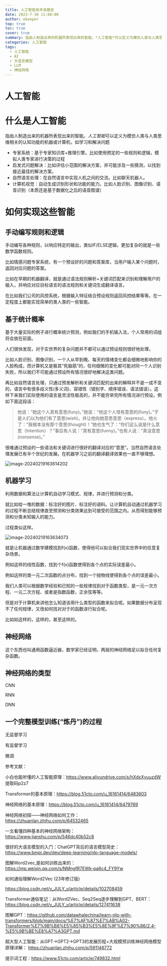 ```yaml
---
title: 人工智能技术发展史
date: 2023-7-30 11:00:00
author: okeeper
top: true
toc: true
cover: true
summary: 指由人制造出来的机器所表现出来的智能。*人工智能*可以定义为模仿人类与人类思维相关的认知功能的机器或计算机，如学习和解决问题
categories: 人工智能
tags:
  - 人工智能
  - AI	
  - 大语言模型
  - LLM
  - 神经网络
---
```


# 人工智能

# 什么是人工智能

指由人制造出来的机器所表现出来的智能。*人工智能*可以定义为模仿人类与人类思维相关的认知功能的机器或计算机，如学习和解决问题

- 专家系统：基于专家知识库+推理引擎。比如使用预定的一些规则和逻辑，模拟人类专家进行决策的过程
- 启发式问题解决：比如评估小范围的解决方案，并可能涉及一些猜测，以找到接近最佳的解决方案。
- 自然语言处理：在自然语言中实现人机之间的交流。比如聊天机器人。
- 计算机视觉：自动生成识别形状和功能的能力。比如人脸识别、图像识别、语音识别（本质还是基于数据化之后的语音图谱）



# 如何实现这些智能



## 手动编写规则和逻辑

手动编写各种规则，以响应特定的输出，类似IF/ELSE逻辑，更加复杂的就是一些数学函数规则。

比如情感问题专家系统，有一个预设好的问题和答案库，当用户输入某个问题时，返回对应问题的答案。

比如在早期的机器翻译，就是通过语法规则解析+关键词匹配来识别和理解用户的输入，并响应对应目标语言的语法规则和关键词生成翻译语言。

在比如我们公司的风控系统，根据输入特征结合预设规则返回风控结果等等。在一定程度上都能实现简单的类人类的一些智能。



## 基于统计概率

基于大量实际的例子进行概率统计预测，例如我们的手机输入法，个人常用的词组将会放在前面。



人们很快发现，对于实世界的复杂问题并不都可以通过预设规则很好地处理，

比如人脸识别、图像识别，一个人从早到晚、每天的情绪变化都会细微地影响你的人脸构成，而计算机又是极其“死脑筋”的，任何细微的变化都可能对同一个人识别失败，所以我们不可能通过预设所有情况很好地解决这类问题。



再比如自然语言处理，只通过预发解析和关键词匹配的出来的解释并不是一成不变的，语言中有很多歧义性(多义词)、容错性（错别字、顺序错误、语法错误）。这样下来我们实际使用的语言是灵活性极高的，并不能穷举完所有情况进行预设。例如下面这段话：

> 他说：“她这个人真有意思(funy)。”她说：“他这个人怪有意思的(funy)。”于是人们以为他们有了意思(wish)，并让他向她意思意思（express）。他火了：“我根本没有那个意思(thought)！”她也生气了：“你们这么说是什么意思（Intention）？”事后有人说：“真有意思(funny)。”也有人说：“真没意思(nonsense)。”

很难通过预设的一些语法和关键词进行很好的翻译对应的“意思”。当然自然语言处理发展已有半个世纪的发展。在机器学习之前的翻译翻译效果也一直不够理想。

![image-20240219163614202](https://okeeper-blog-images.oss-cn-hangzhou.aliyuncs.com/images/image-20240219163614202.png)



## 机器学习

利用数据和算法让计算机自动学习模式、规律，并进行预测和分类。

就比如给一堆的数据：标注好的图片、标注好的语料。让计算机自动通过机器学习的过程不断总结规律直至预测和分类效果达到可接受的范围之内。从而得到能够预测和分类未知输入的能力。

过程类似这样。

![image-20240219163634073](https://okeeper-blog-images.oss-cn-hangzhou.aliyuncs.com/images/image-20240219163634073.png)





就是让机器通过数学建模找到f(x)函数，使得他可以拟合我们现实世界中的任意复杂场景。

例如这样的线性函数，找到个f(x)函数使得到各个点的实际误差最小。



例如这样的类一元二次函数的点分布，找到一个抛物线使得到各个点的误差最小。



我们人类可以根据数学经验和已知的一些规律找到对于函数类型，是一元一次方程、一元二次方程、或者是指数函数，正余弦等等。

但是对于计算机来讲他怎么知道该用什么类型的函数来拟合呢。如果数据分布呈现不了任何规律，又改如何找对对于的函数进行拟合呢。

比如如这样的，这样的，甚至这样的。



## 神经网络

这个东西也叫通用函数逼近器，数学家已经证明，两层的神经网络足以拟合任何复杂函数。



## 神经网络的类型

CNN

RNN

DNN



## 一个完整模型训练(“炼丹”)的过程

无监督学习

有监督学习

微调



参考文献：

小白也能听懂的人工智能原理：https://www.aliyundrive.com/s/hXdxXyuuzdW 提取码p2z7



 Transformer的基本原理：https://blog.51cto.com/u_16161414/6483603



神经网络的基本原理：https://blog.51cto.com/u_16161414/6479769



神经网络初探——神经网络如何工作：https://zhuanlan.zhihu.com/p/64532465



一文看懂四种基本的神经网络架构：https://www.jianshu.com/p/546dc40b52c8



很好的大语言模型的入门：ChatGPT背后的语言模型简史：https://www.bmpi.dev/dev/deep-learning/nlp-language-models/



图解Word2vec,是如何训练出来的：https://mp.weixin.qq.com/s/NMngfR7EWk-pa6c4_FY9Yw



如何通俗理解Word2Vec (23年修订版)

https://blog.csdn.net/v_JULY_v/article/details/102708459



 Transformer通俗笔记：从Word2Vec、Seq2Seq逐步理解到GPT、BERT：https://blog.csdn.net/v_JULY_v/article/details/127411638



图解GPT：https://github.com/datawhalechina/learn-nlp-with-transformers/blob/main/docs/%E7%AF%87%E7%AB%A02-Transformer%E7%9B%B8%E5%85%B3%E5%8E%9F%E7%90%86/2.4-%E5%9B%BE%E8%A7%A3GPT.md



超大型人工智能：从GPT->GPT2->GPT3的发展历程+大规模预训练神经网络模型原理详解： https://zhuanlan.zhihu.com/p/591146772



提示词工程：https://www.51cto.com/article/749832.html